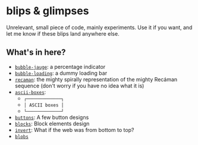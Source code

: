 # blips & glimpses

Unrelevant, small piece of code, mainly experiments. Use it if you want, and let me know if these blips land anywhere else.

## What's in here?

* [`bubble-jauge`](https://adri326.github.io/blips/bubble-jauge/index.html): a percentage indicator
* [`bubble-loading`](https://adri326.github.io/blips/bubble-loading/index.html): a dummy loading bar
* [`recaman`](https://adri326.github.io/blips/recaman/index.html): the mighty spirally representation of the mighty Recáman sequence (don't worry if you have no idea what it is)
* [`ascii-boxes`](https://adri326.github.io/blips/ascii-boxes/index.html):
  * `┌─────────────┐`
  * `│ ASCII boxes │`
  * `└─────────────┘`
* [`buttons`](https://adri326.github.io/blips/buttons/index.html): A few button designs
* [`blocks`](https://adri326.github.io/blips/blocks/index.html): Block elements design
* [`invert`](https://adri326.github.io/blips/invert/index.html): What if the web was from bottom to top?
* [`blobs`](https://adri326.github.io/blips/blobs/index.html)
